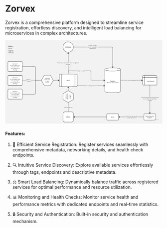 # Zorvex
Zorvex is a comprehensive platform designed to streamline service registration, effortless discovery, and intelligent load balancing for microservices in complex architectures.

<img src="https://github.com/sushant102004/Zorvex/blob/main/Zorvex%20Architecture.jpg"/>

#### Features:

1. 🚀 Efficient Service Registration: Register services seamlessly with comprehensive metadata, networking details, and health check endpoints.

2. 🔍 Intuitive Service Discovery: Explore available services effortlessly through tags, endpoints and descriptive metadata.

3. ⚖️ Smart Load Balancing: Dynamically balance traffic across registered services for optimal performance and resource utilization.

4. 📊 Monitoring and Health Checks: Monitor service health and performance metrics with dedicated endpoints and real-time statistics.

5. 🔒 Security and Authentication: Built-in security and authentication mechanism.
